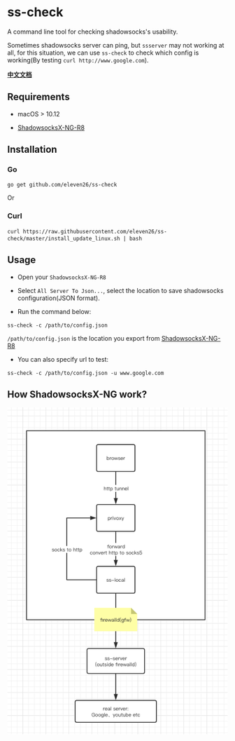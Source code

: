 # ss-check

A command line tool for checking shadowsocks's usability.

Sometimes shadowsocks server can ping, but `ssserver` may not working at all, for this situation, we can use `ss-check` to check which config is working(By testing `curl http://www.google.com`).

**[中文文档](https://github.com/eleven26/ss-check/blob/master/README-CN.md)**


## Requirements

* macOS > 10.12

* [ShadowsocksX-NG-R8](https://github.com/paradiseduo/ShadowsocksX-NG-R8)


## Installation

### Go

```
go get github.com/eleven26/ss-check 
```

Or

### Curl

```
curl https://raw.githubusercontent.com/eleven26/ss-check/master/install_update_linux.sh | bash
```


## Usage

* Open your `ShadowsocksX-NG-R8`

* Select `All Server To Json...`, select the location to save shadowsocks configuration(JSON format).

* Run the command below:

```
ss-check -c /path/to/config.json
```

`/path/to/config.json` is the location you export from [ShadowsocksX-NG-R8](https://github.com/paradiseduo/ShadowsocksX-NG-R8)

* You can also specify url to test:

```
ss-check -c /path/to/config.json -u www.google.com
```


## How ShadowsocksX-NG work?

![ss-proxy](https://github.com/eleven26/ss-check/blob/master/ss-proxy.png)
